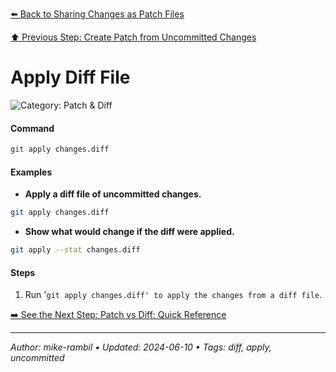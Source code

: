 [⬅️ Back to Sharing Changes as Patch Files](./sharing-changes-as-patch-files.md)

[⬆️ Previous Step: Create Patch from Uncommitted Changes](./create-patch-from-uncommitted-changes.md)

# Apply Diff File


![Category: Patch & Diff](https://img.shields.io/badge/Category-Patch%20%26%20Diff-blue)

#### Command
```sh
git apply changes.diff
```

#### Examples
- **Apply a diff file of uncommitted changes.** 

 ```sh
git apply changes.diff 
 ```
- **Show what would change if the diff were applied.** 

 ```sh
git apply --stat changes.diff 
 ```


#### Steps
1. Run '`git apply changes.diff' to apply the changes from a diff file`.


[➡️ See the Next Step: Patch vs Diff: Quick Reference](./patch-vs-diff-quick-reference.md)

---

_Author: mike-rambil • Updated: 2024-06-10 • Tags: diff, apply, uncommitted_
